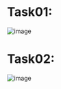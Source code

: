 # Task01:
![image](https://github.com/user-attachments/assets/f4103e8b-5316-47d7-b682-272eee35612c)
# Task02:
![image](https://github.com/user-attachments/assets/1d990d4e-ecbb-4ecf-b1e3-91d0983df8d4)

